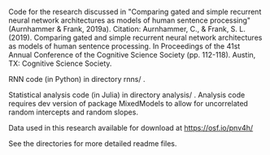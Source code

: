 Code for the research discussed in "Comparing gated and simple recurrent neural network architectures as models of human sentence processing" (Aurnhammer & Frank, 2019a).
Citation: Aurnhammer, C., & Frank, S. L. (2019). Comparing gated and simple recurrent neural network architectures as models of human sentence processing. In Proceedings of the 41st Annual Conference of the Cognitive Science Society (pp. 112-118). Austin, TX: Cognitive Science Society.

RNN code (in Python) in directory rnns/ .

Statistical analysis code (in Julia) in directory analysis/ .
Analysis code requires dev version of package MixedModels to allow for uncorrelated random intercepts and random slopes.

Data used in this research available for download at https://osf.io/pnv4h/

See the directories for more detailed readme files.
